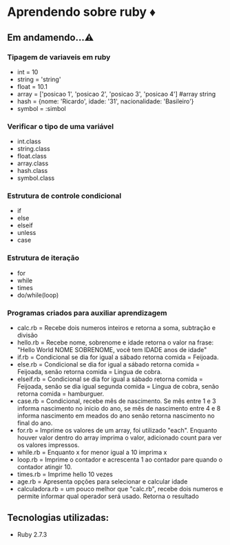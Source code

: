 <h1>Aprendendo sobre ruby ♦️ </h1>

## Em andamendo...⚠️

### Tipagem de variaveis em ruby
+ int = 10
+ string = 'string'
+ float = 10.1
+ array = ['posicao 1', 'posicao 2', 'posicao 3', 'posicao 4'] #array string
+ hash = {nome: 'Ricardo', idade: '31', nacionalidade: 'Basileiro'}
+ symbol = :simbol

### Verificar o tipo de uma variável
+ int.class
+ string.class
+ float.class
+ array.class
+ hash.class
+ symbol.class

### Estrutura de controle condicional
+ if
+ else
+ elseif
+ unless
+ case

### Estrutura de iteração
+ for
+ while
+ times
+ do/while(loop)

### Programas criados para auxiliar aprendizagem
+ calc.rb = Recebe dois numeros inteiros e retorna a soma, subtração e divisão
+ hello.rb = Recebe nome, sobrenome e idade retorna o valor na frase: "Hello World NOME SOBRENOME, você tem IDADE anos de idade"
+ if.rb = Condicional se dia for igual a sábado retorna comida = Feijoada.
+ else.rb = Condicional se dia for igual a sábado retorna comida = Feijoada, senão retorna comida = Lingua de cobra.
+ elseif.rb = Condicional se dia for igual a sábado retorna comida = Feijoada, senão se dia igual segunda comida = Lingua de cobra, senão retorna comida = hamburguer.
+ case.rb = Condicional, recebe mês de nascimento. Se mês entre 1 e 3 informa nascimento no inicio do ano, se mês de nascimento entre 4 e 8 informa nascimento em meados do ano senão retorna nascimento no final do ano.
+ for.rb = Imprime os valores de um array,  foi utilizado "each". Enquanto houver valor dentro do array imprima o valor, adicionado count para ver os valores impressos.
+ while.rb = Enquanto x for menor igual a 10 imprima x
+ loop.rb = Imprime o contador e acrescenta 1 ao contador pare quando o contador atingir 10.
+ times.rb = Imprime hello 10 vezes
+ age.rb = Apresenta opções para selecionar e calcular idade
+ calculadora.rb = um pouco melhor que "calc.rb", recebe dois numeros e permite informar qual operador será usado. Retorna o resultado

## Tecnologias utilizadas:
+ Ruby 2.7.3
